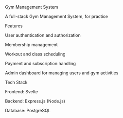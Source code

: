 Gym Management System

A full-stack Gym Management System, for practice 

Features

User authentication and authorization

Membership management

Workout and class scheduling

Payment and subscription handling

Admin dashboard for managing users and gym activities

Tech Stack

Frontend: Svelte

Backend: Express.js (Node.js)

Database: PostgreSQL
